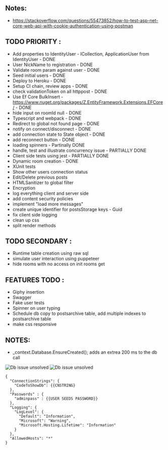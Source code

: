 ## Notes:
- https://stackoverflow.com/questions/55473852/how-to-test-asp-net-core-web-api-with-cookie-authentication-using-postman


## TODO PRIORITY :
- Add properties to IdentityUser - ICollection<UserRoom>, ApplicationUser from IdentityUser - DONE
- User NickName to registration - DONE
- Validate room param against user - DONE
- Seed initial users - DONE
- Deploy to Heroku - DONE
- Setup CI chain, review apps - DONE
- check validationToken on all httppost - DONE
- Use Ef Core BulkInsert - https://www.nuget.org/packages/Z.EntityFramework.Extensions.EFCore/ - DONE
- hide input on roomId null - DONE
- Typescript and webpack - DONE
- Redirect to global not found page - DONE
- notify on connect/disconnect - DONE
- add connection state to State object - DONE
- add reconnect button - DONE
- loading spinners - Partinally DONE
- handle, test and illustrate concurrency issue - PARTIALLY DONE
- Client side tests using jest - PARTIALLY DONE
- Dynamic room creation - DONE
- XUnit tests
- Show other users connection status
- Edit/Delete previous posts
- HTMLSanitizer to global filter
- Encryption
- log everything client and server side
- add content security policies
- implement "load more messages"
- create unique identifier for postsStorage keys - Guid
- fix client side logging
- clean up css
- split render methods

## TODO SECONDARY : 
- Runtime table creation using raw sql
- simulate user interaction using puppeteer
- hide rooms with no access on init rooms get 

## FEATURES TODO : 
- Giphy insertion
- Swagger
- Fake user tests
- Spinner on user typing
- Schedule db copy to postsarchive table, add multiple indexes to postsarchive table
- make css responsive

## NOTES:
- _context.Database.EnsureCreated(); adds an extrea 200 ms to the db call

![Db issue unsolved](https://github.com/senner008/Chatroom---continued/blob/master/dbissue.png)
![Db issue unsolved](https://github.com/senner008/Chatroom---continued/blob/master/dbissue_solved.png)


```
{
  "ConnectionStrings": {
    "CodeToShowDb": {{CNSTRING}
  },
  "Passwords" : {
    "adminpass" : {{USER SEEDS PASSWORD}}
  },
  "Logging": {
    "LogLevel": {
      "Default": "Information",
      "Microsoft": "Warning",
      "Microsoft.Hosting.Lifetime": "Information"
    }
  },
  "AllowedHosts": "*"
}
```